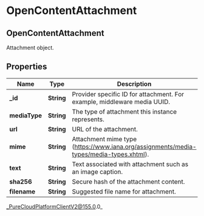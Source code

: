 # OpenContentAttachment

## OpenContentAttachment
Attachment object.

## Properties

|Name | Type | Description | Notes|
|------------ | ------------- | ------------- | -------------|
| **_id** | **String** | Provider specific ID for attachment. For example, middleware media UUID. | [optional] |
| **mediaType** | **String** | The type of attachment this instance represents. | |
| **url** | **String** | URL of the attachment. | |
| **mime** | **String** | Attachment mime type (https://www.iana.org/assignments/media-types/media-types.xhtml). | |
| **text** | **String** | Text associated with attachment such as an image caption. | [optional] |
| **sha256** | **String** | Secure hash of the attachment content. | [optional] |
| **filename** | **String** | Suggested file name for attachment. | [optional] |



_PureCloudPlatformClientV2@155.0.0_

